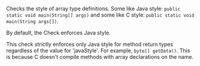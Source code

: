 Checks the style of array type definitions. Some like Java style:
`public static void main(String[] args)` and some like C style:
`public static void main(String args[])`.

By default, the Check enforces Java style.

This check strictly enforces only Java style for method return types
regardless of the value for 'javaStyle'. For example,
`byte[] getData()`. This is because C doesn't compile methods with array
declarations on the name.
